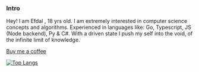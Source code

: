 ### Intro
Hey! I am Efdal , 18 yrs old. I am extremely interested in computer science concepts and algorithms. Experienced in languages like: Go, Typescript, JS (Node backend), Py & C#. With a driven state I push my self into the void, of the infinite limit of knowledge.<br>

<a href="https://z3ntl3.pix4.dev">Buy me a coffee</a>

[![Top Langs](https://github-readme-stats.vercel.app/api/top-langs/?username=z3ntl3&hide=html,css,ejs,javascript&langs_count=3&show_icons=true&theme=dark&layout=compact&custom_title=On%20Github)](https://github.com/Z3NTL3)
